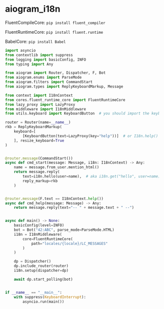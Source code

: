 # aiogram_i18n

FluentCompileCore:
```pip install fluent_compiler```

FluentRuntimeCore:
```pip install fluent.runtime```

BabelCore:
```pip install Babel```

```python
import asyncio
from contextlib import suppress
from logging import basicConfig, INFO
from typing import Any

from aiogram import Router, Dispatcher, F, Bot
from aiogram.enums import ParseMode
from aiogram.filters import CommandStart
from aiogram.types import ReplyKeyboardMarkup, Message

from context import I18nContext
from cores.fluent_runtime_core import FluentRuntimeCore
from lazy_proxy import LazyProxy
from middleware import I18nMiddleware
from utils.keyboard import KeyboardButton  # you should import the keyboard from here if you want to use LazyProxy

router = Router(name=__name__)
rkb = ReplyKeyboardMarkup(
    keyboard=[
        [KeyboardButton(text=LazyProxy(key="help"))]  # or I18n.help()
    ], resize_keyboard=True
)


@router.message(CommandStart())
async def cmd_start(message: Message, i18n: I18nContext) -> Any:
    name = message.from_user.mention_html()
    return message.reply(
        text=i18n.hello(user=name),  # aka i18n.get("hello", user=name)
        reply_markup=rkb
    )


@router.message(F.text == I18nContext.help())
async def cmd_help(message: Message) -> Any:
    return message.reply(text="-- " + message.text + " --")


async def main() -> None:
    basicConfig(level=INFO)
    bot = Bot("42:ABC", parse_mode=ParseMode.HTML)
    i18n = I18nMiddleware(
        core=FluentRuntimeCore(
            path="locales/{locale}/LC_MESSAGES"
        )
    )

    dp = Dispatcher()
    dp.include_router(router)
    i18n.setup(dispatcher=dp)

    await dp.start_polling(bot)


if __name__ == "__main__":
    with suppress(KeyboardInterrupt):
        asyncio.run(main())
```
